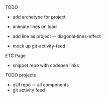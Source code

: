 TODO

- add archetype for project

- animate lines on load
- add line as project -- diagonal-lines-effect

- mock up git-activity-feed

ETC Page
- snippet repo with codepen links

TODO projects
- qUI repo -- all components
- git activity feed
